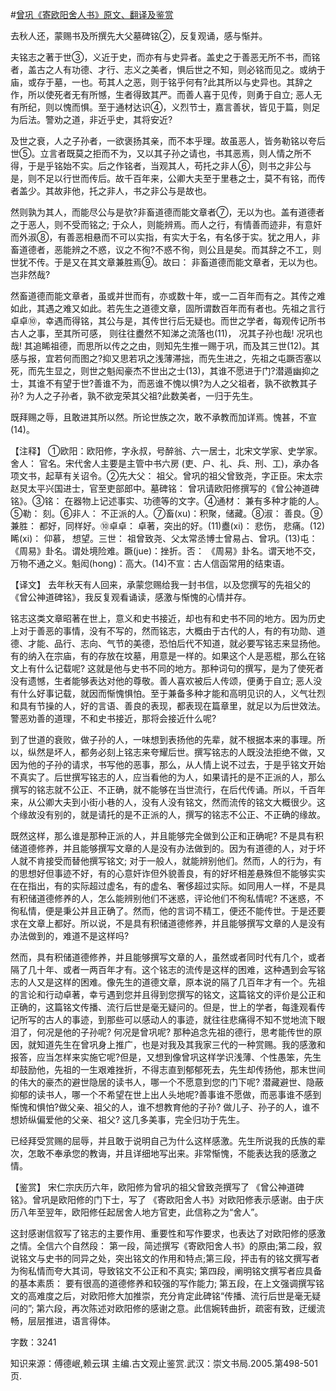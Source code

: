 #[曾巩《寄欧阳舍人书》原文、翻译及鉴赏](https://www.vrrw.net/wx/14182.html)

去秋人还，蒙赐书及所撰先大父墓碑铭②，反复观诵，感与惭并。

夫铭志之著于世③，义近于史，而亦有与史异者。盖史之于善恶无所不书，而铭者，盖古之人有功德、才行、志义之美者，惧后世之不知，则必铭而见之。或纳于庙，或存于墓，一也。苟其人之恶，则于铭乎何有?此其所以与史异也。其辞之作，所以使死者无有所憾，生者得致其严。而善人喜于见传，则勇于自立; 恶人无有所纪，则以愧而惧。至于通材达识④，义烈节士，嘉言善状，皆见于篇，则足为后法。警劝之道，非近乎史，其将安近?

及世之衰，人之子孙者，一欲褒扬其亲，而不本乎理。故虽恶人，皆务勒铭以夸后世⑤。立言者既莫之拒而不为，又以其子孙之请也，书其恶焉，则人情之所不得，于是乎铭始不实。后之作铭者，当观其人，苟托之非人⑥，则书之非公与是，则不足以行世而传后。故千百年来，公卿大夫至于里巷之士，莫不有铭，而传者盖少。其故非他，托之非人，书之非公与是故也。

然则孰为其人，而能尽公与是欤?非畜道德而能文章者⑦，无以为也。盖有道德者之于恶人，则不受而铭之; 于众人，则能辨焉。而人之行，有情善而迹非，有意奸而外淑⑧，有善恶相悬而不可以实指，有实大于名，有名侈于实。犹之用人，非畜道德者，恶能辨之不惑，议之不徇?不惑不徇，则公且是矣。而其辞之不工，则世犹不传。于是又在其文章兼胜焉⑨。故曰： 非畜道德而能文章者，无以为也。岂非然哉?

然畜道德而能文章者，虽或并世而有，亦或数十年，或一二百年而有之。其传之难如此，其遇之难又如此。若先生之道德文章，固所谓数百年而有者也。先祖之言行卓卓⑩，幸遇而得铭，其公与是，其传世行后无疑也。而世之学者，每观传记所书古人之事，至其所可感， 则往往衋然不知涕之流落也(11)， 况其子孙也哉! 况巩也哉! 其追睎祖德，而思所以传之之由，则知先生推一赐于巩，而及其三世(12)。其感与报，宜若何而图之?抑又思若巩之浅薄滞拙，而先生进之，先祖之屯蹶否塞以死，而先生显之，则世之魁闳豪杰不世出之士(13)，其谁不愿进于门?潜遁幽抑之士，其谁不有望于世?善谁不为，而恶谁不愧以惧?为人之父祖者，孰不欲教其子孙? 为人之子孙者，孰不欲宠荣其父祖?此数美者，一归于先生。

既拜赐之辱，且敢进其所以然。所论世族之次，敢不承教而加详焉。愧甚，不宣(14)。



【注释】 ①欧阳：欧阳修，字永叔，号醉翁、六一居士，北宋文学家、史学家。舍人： 官名。宋代舍人主要是主管中书六房 (吏、户、礼、兵、刑、工)，承办各项文书，起草有关诏令。②先大父： 祖父。曾巩的祖父曾致尧，字正臣。宋太宗赵炅太平兴国进士，官至吏部郎中。墓碑铭： 曾巩请欧阳修撰写的《曾公神道碑铭》。③铭： 在器物上记述事实、功德等的文字。④通材： 兼有多种才能的人。⑤勒： 刻。⑥非人： 不正派的人。⑦畜(xu)：积聚，储藏。⑧淑： 善良。⑨兼胜： 都好，同样好。⑩卓卓： 卓著，突出的好。(11)衋(xi)： 悲伤， 悲痛。(12)睎(xi)： 仰慕， 想望。三世： 祖曾致尧、父太常丞博士曾易占、曾巩。(13)屯： 《周易》卦名。谓处境险难。蹶(jue)：挫折。否： 《周易》卦名。谓天地不交，万物不通之义。魁闳(hong)：高大。(14)不宣：古人信函常用的结束语。

【译文】 去年秋天有人回来，承蒙您赐给我一封书信，以及您撰写的先祖父的 《曾公神道碑铭》，我反复观看诵读，感激与惭愧的心情并存。

铭志这类文章昭著在世上，意义和史书接近，却也有和史书不同的地方。因为历史上对于善恶的事情，没有不写的，然而铭志，大概由于古代的人，有的有功勋、道德、才能、品行、志向、气节的美德，恐怕后代不知道，就必要写铭志来显扬他。有的纳入在宗庙，有的存放在坟墓，用意是一样的。如果这个人是恶棍，那么在铭文上有什么记载呢? 这就是他与史书不同的地方。那种词句的撰写，是为了使死者没有遗憾，生者能够表达对他的尊敬。善人喜欢被后人传颂，便勇于自立; 恶人没有什么好事记载，就因而惭愧惧怕。至于兼备多种才能和高明见识的人，义气壮烈和具有节操的人，好的言语、善良的表现，都表现在篇章里，就足以为后世效法。警恶劝善的道理，不和史书接近，那将会接近什么呢?

到了世道的衰败，做子孙的人，一味想到表扬他的先辈，就不根据本来的事理。所以，纵然是坏人，都务必刻上铭志来夸耀后世。撰写铭志的人既没法拒绝不做，又因为他的子孙的请求，书写他的恶事，那么，从人情上说不过去，于是乎铭文开始不真实了。后世撰写铭志的人，应当看他的为人，如果请托的是不正派的人，那么撰写的铭志就不公正、不正确，就不能够在当世流行，在后代传诵。所以，千百年来，从公卿大夫到小街小巷的人，没有人没有铭文，然而流传的铭文大概很少。这个缘故没有别的，就是请托的是不正派的人，撰写的铭志不公正、不正确的缘故。

既然这样，那么谁是那种正派的人，并且能够完全做到公正和正确呢? 不是具有积储道德修养，并且能够撰写文章的人是没有办法做到的。因为有道德的人，对于坏人就不肯接受而替他撰写铭文; 对于一般人，就能辨别他们。然而，人的行为，有的思想好但事迹不好，有的心意奸诈但外貌善良，有的好坏相差悬殊但不能够实实在在指出，有的实际超过虚名，有的虚名、奢侈超过实际。如同用人一样，不是具有积储道德修养的人，怎么能辨别他们不迷惑，评论他们不徇私情呢? 不迷惑，不徇私情，便是秉公并且正确了。然而，他的言词不精工，便还不能传世。于是还要求在文章上都好。所以说，不是具有积储道德修养，并且能够撰写文章的人是没有办法做到的，难道不是这样吗?

然而，具有积储道德修养，并且能够撰写文章的人，虽然或者同时代有几个，或者隔了几十年、或者一两百年才有。这个铭志的流传是这样的困难，这种遇到会写铭志的人又是这样的困难。像先生的道德文章，原本说的隔了几百年才有一个。先祖的言论和行动卓著，幸亏遇到您并且得到您撰写的铭文，这篇铭文的评价是公正和正确的，这篇铭文传播、流行后世是毫无疑问的。但是，世上的学者，每逢观看传记所写的古人的事迹，到那些可以感动人的事迹，就往往悲痛得不知不觉地流下眼泪了，何况是他的子孙呢? 何况是曾巩呢? 那种追念先祖的德行，思考能传世的原因，就知道先生在曾巩身上推广，也是对我及其我家三代的一种赏赐。我的感激和报答，应当怎样来实施它呢?但是，又想到像曾巩这样学识浅薄、个性愚笨，先生却鼓励他，先祖的一生艰难挫折，不得志直到郁郁死去，先生却传扬他，那末世间的伟大的豪杰的避世隐居的读书人，哪一个不愿意到您的门下呢? 潜藏避世、隐蔽抑郁的读书人，哪一个不希望在世上出人头地呢?善事谁不愿做，而恶事谁不感到惭愧和惧怕?做父亲、祖父的人，谁不想教育他的子孙? 做儿子、孙子的人，谁不想娇纵偏爱他的父亲、祖父? 这几多美事，完全归功于先生。

已经拜受赏赐的屈辱，并且敢于说明自己为什么这样感激。先生所说我的氏族的辈次，怎敢不奉承您的教诲，并且详细地写出来。非常惭愧，不能表达我的感激之情。

【鉴赏】 宋仁宗庆历六年，欧阳修为曾巩的祖父曾致尧撰写了 《曾公神道碑铭》。曾巩是欧阳修的门下士，写了 《寄欧阳舍人书》对欧阳修表示感谢。由于庆历八年至翌年，欧阳修任起居舍人地方官吏，此信称之为“舍人”。

这封感谢信叙写了铭志的主要作用、重要性和写作要求，也表达了对欧阳修的感激之情。全信六个自然段： 第一段，简述撰写《寄欧阳舍人书》的原由;第二段，叙说铭文与史书的同异之处，突出铭文的作用和特点;第三段，抨击有的铭文撰写者为徇私情而夸大其词，导致铭文不公正和不真实; 第四段，阐明铭文撰写者应具备的基本素质： 要有很高的道德修养和较强的写作能力; 第五段，在上文强调撰写铭文的高难度之后，对欧阳修大加推崇，充分肯定此碑铭“传播、流行后世是毫无疑问的”; 第六段，再次陈述对欧阳修的感谢之意。此信婉转曲折，疏密有致，迂缓流畅，层层推进，语言得体。

字数：3241

知识来源：傅德岷,赖云琪 主编.古文观止鉴赏.武汉：崇文书局.2005.第498-501页.

